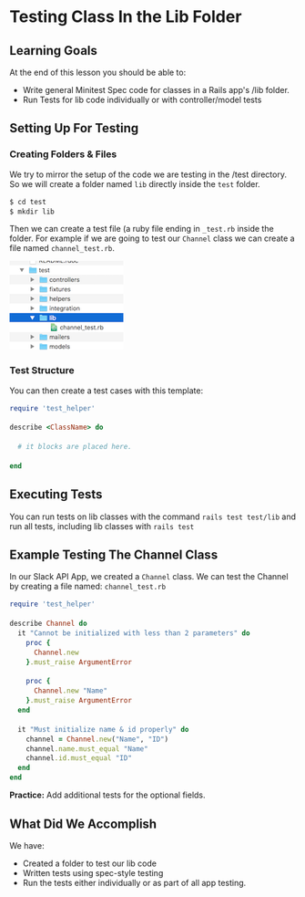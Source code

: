 
# Testing Class In the Lib Folder

## Learning Goals

At the end of this lesson you should be able to:
- Write general Minitest Spec code for classes in a Rails app's /lib folder.
- Run Tests for lib code individually or with controller/model tests

## Setting Up For Testing

### Creating Folders & Files
We try to mirror the setup of the code we are testing in the /test directory.  So we will create a folder named `lib` directly inside the `test` folder.  

```bash
$ cd test
$ mkdir lib
```

Then we can create a test file (a ruby file ending in `_test.rb` inside the folder.  For example if we are going to test our `Channel` class we can create a file named `channel_test.rb`.

![file structure](images/test-lib-file-structure.png)


### Test Structure

You can then create a test cases with this template:

```ruby
require 'test_helper'

describe <ClassName> do

  # it blocks are placed here.

end
```

## Executing Tests

You can run tests on lib classes with the command `rails test test/lib` and run all tests, including lib classes with `rails test`

## Example Testing The Channel Class

In our Slack API App, we created a `Channel` class.  We can test the Channel by creating a file named:  `channel_test.rb`

```ruby
require 'test_helper'

describe Channel do
  it "Cannot be initialized with less than 2 parameters" do
    proc {
      Channel.new
    }.must_raise ArgumentError

    proc {
      Channel.new "Name"
    }.must_raise ArgumentError
  end

  it "Must initialize name & id properly" do
    channel = Channel.new("Name", "ID")
    channel.name.must_equal "Name"
    channel.id.must_equal "ID"
  end
end
```

**Practice:**  Add additional tests for the optional fields.


## What Did We Accomplish
We have:
-  Created a folder to test our lib code
-  Written tests using spec-style testing
-  Run the tests either individually or as part of all app testing.
